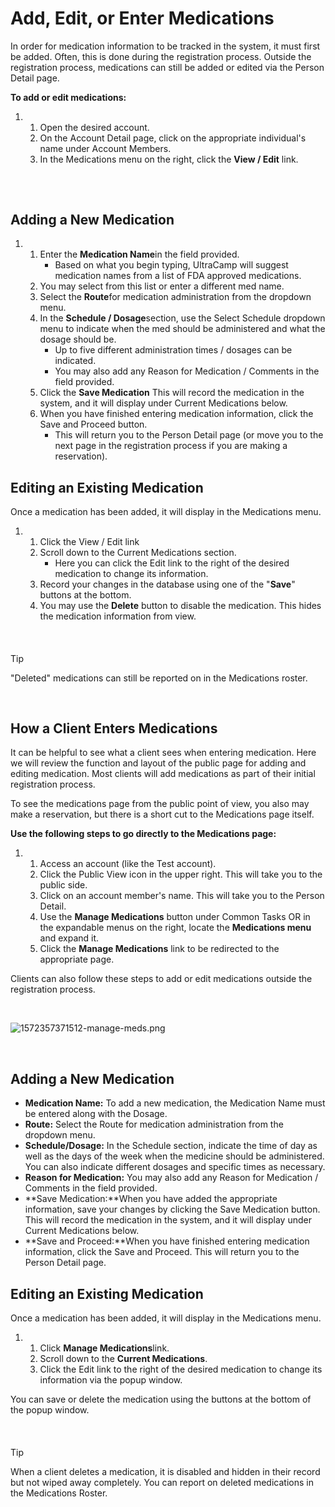 # Add, Edit, or Enter Medications
In order for medication information to be tracked in the system, it must first be added. Often, this is done during the registration process. Outside the registration process, medications can still be added or edited via the Person Detail page.    


**To add or edit medications:**


1. 1. Open the desired account.
	2. On the Account Detail page, click on the appropriate individual's name under Account Members.
	3. In the Medications menu on the right, click the **View / Edit** link.


## 



 


## Adding a New Medication


1. 1. Enter the **Medication Name**in the field provided.
		* Based on what you begin typing, UltraCamp will suggest medication names from a list of FDA approved medications.
	2. You may select from this list or enter a different med name.
	3. Select the **Route**for medication administration from the dropdown menu.
	4. In the **Schedule / Dosage**section, use the Select Schedule dropdown menu to indicate when the med should be administered and what the dosage should be.
		* Up to five different administration times / dosages can be indicated.
		* You may also add any Reason for Medication / Comments in the field provided.
	5. Click the **Save Medication** This will record the medication in the system, and it will display under Current Medications below.
	6. When you have finished entering medication information, click the Save and Proceed button.
		* This will return you to the Person Detail page (or move you to the next page in the registration process if you are making a reservation).


## 


## Editing an Existing Medication


Once a medication has been added, it will display in the Medications menu. 


1. 1. Click the View / Edit link
	2. Scroll down to the Current Medications section.
		* Here you can click the Edit link to the right of the desired medication to change its information.
	3. Record your changes in the database using one of the "**Save**" buttons at the bottom.
	4. You may use the **Delete** button to disable the medication. This hides the medication information from view.


 



#### 
 Tip


"Deleted" medications can still be reported on in the Medications roster.



 


## How a Client Enters Medications


It can be helpful to see what a client sees when entering medication. Here we will review the function and layout of the public page for adding and editing medication. Most clients will add medications as part of their initial registration process.


To see the medications page from the public point of view, you also may make a reservation, but there is a short cut to the Medications page itself. 


**Use the following steps to go directly to the Medications page:**


1. 1. Access an account (like the Test account).
	2. Click the Public View icon in the upper right. This will take you to the public side.
	3. Click on an account member's name. This will take you to the Person Detail.
	4. Use the **Manage Medications** button under Common Tasks OR in the expandable menus on the right, locate the **Medications menu** and expand it.
	5. Click the **Manage Medications** link to be redirected to the appropriate page.


Clients can also follow these steps to add or edit medications outside the registration process.


 


![1572357371512-manage-meds.png](https://help.ultracamp.com/hc/article_attachments/7542938855188/1572357371512-manage-meds.png)


 


## Adding a New Medication


* **Medication Name:** To add a new medication, the Medication Name must be entered along with the Dosage.
* **Route:** Select the Route for medication administration from the dropdown menu.
* **Schedule/Dosage:** In the Schedule section, indicate the time of day as well as the days of the week when the medicine should be administered. You can also indicate different dosages and specific times as necessary.
* **Reason for Medication:** You may also add any Reason for Medication / Comments in the field provided.
* **Save Medication:**When you have added the appropriate information, save your changes by clicking the Save Medication button. This will record the medication in the system, and it will display under Current Medications below.
* **Save and Proceed:**When you have finished entering medication information, click the Save and Proceed. This will return you to the Person Detail page.


## 


## Editing an Existing Medication


Once a medication has been added, it will display in the Medications menu. 


1. 1. Click **Manage Medications**link.
	2. Scroll down to the **Current Medications**.
	3. Click the Edit link to the right of the desired medication to change its information via the popup window.


You can save or delete the medication using the buttons at the bottom of the popup window.


 



#### 
 Tip


When a client deletes a medication, it is disabled and hidden in their record but not wiped away completely. You can report on deleted medications in the Medications Roster.



 

